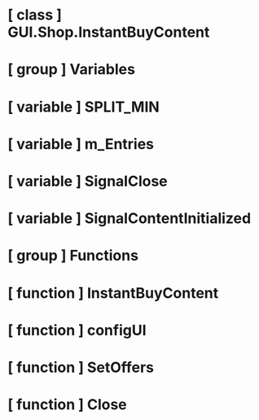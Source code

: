 # [ class ] GUI.Shop.InstantBuyContent

# [ group ] Variables

# [ variable ] SPLIT_MIN

# [ variable ] m_Entries

# [ variable ] SignalClose

# [ variable ] SignalContentInitialized

# [ group ] Functions

# [ function ] InstantBuyContent

# [ function ] configUI

# [ function ] SetOffers

# [ function ] Close

